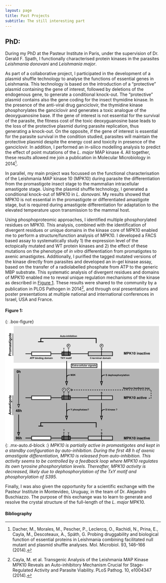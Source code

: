 ```yaml
---
layout: page
title: Past Projects
subtitle: The still interesting part
---
```


## PhD:
During my PhD at the Pasteur Institute in Paris, under the supervision of Dr. Gerald F. Spath, I functionally characterised protein kinases in the parasites *Leishmania donovani* and *Leishmania major*.

As part of a collaborative project, I participated in the development of a plasmid shuffle technology to analyse the functions of essential genes in Leishmania. This technology is based on the introduction of a “protective” plasmid containing the gene of interest, followed by deletions of the endogenous gene, to generate a conditional knock-out. The “protective” plasmid contains also the gene coding for the insect thymidine kinase. In the presence of the anti-viral drug ganciclovir, the thymidine kinase phosphorylates the ganciclovir and generates a toxic analogue of the deoxyguanosine base. If the gene of interest is not essential for the survival of the parasite, the fitness cost of the toxic deoxyguanosine base leads to the loss of the protective plasmid during parasite replication, thus generating a knock-out. On the opposite, if the gene of interest is essential for the parasite survival in the condition studied, parasites will maintain the protective plasmid despite the energy cost and toxicity in presence of the ganciclovir. In addition, I performed an in-silico modelling analysis to predict the effect of point mutations of the *L. major* MAP kinase 4. All together, these results allowed me join a publication in Molecular Microbiology in 2014[^1].

In parallel, my main project was focussed on the functional characterisation of the Leishmania MAP kinase 10 (MPK10) during parasite the differentiation from the promastigote insect stage to the mammalian intracellular amastigote stage. Using the plasmid shuffle technology, I generated a conditional knock-out of MPK10 in *L. donovani*. My results showed that MPK10 is not essential in the promastigote or differentiated amastigote stage, but is required during amastigote differentiation for adaptation to the elevated temperature upon transmission to the mammal host. 

Using phosphoproteomic approaches, I identified multiple phosphorylated residues on MPK10. This analysis, combined with the identification of divergent residues or unique domains in the kinase core of MPK10 enabled me to perform a structure/function analysis of MPK10. I developed a FACS based assay to systematically study 1) the expression level of the ectopically mutated and WT protein kinases and 2) the effect of these mutations on the phenotype of *in vitro* differentiation from promatigotes to axenic amastigotes. Additionally, I purified the tagged mutated versions of the kinase directly from parasites and developed an in-gel kinase assay, based on the transfer of a radiolabelled phosphate from ATP to the generic MBP substrate. This systematic analysis of divergent residues and domains of MPK10 enabled me to reveal unique regulation mechanisms of the kinase as described in [Figure 1](#figure-1). These results were shared to the community by a publication in PLOS Pathogen in 2014[^2], and through oral presentations and poster presentations at multiple national and international conferences in Israel, USA and France. 

#### Figure 1: 

{: .box-figure}
![Working model MPK10](/assets/img/model1.png){: .mx-auto.d-block :}
*MPK10 is partially active in promastigotes and kept in a standby configuration by auto-inhibition. During the first 48 h of axenic amastigote differentiation, MPK10 is released from auto-inhibition. This activity seems to be controlled by a feedback loop where MPK10 regulates its own tyrosine phosphorylation levels. Thereafter, MPK10 activity is decreased, likely due to dephosphorylation of the TxY motif and phosphorylation of S395.*


Finally, I was also given the opportunity for a scientific exchange with the Pasteur Institute in Montevideo, Uruguay, in the team of Dr. Alejandro Buschiazzo. The purpose of this exchange was to learn to generate and resolve the crystal structure of the full-length of the *L. major* MPK10.

#### Bibliography

[^1]: Dacher, M., Morales, M., Pescher, P., Leclercq, O., Rachidi, N., Prina, E., Cayla, M., Descoteaux, A., Späth, G. Probing druggability and biological function of essential proteins in Leishmania combining facilitated null mutant and plasmid shuffle analyses. Mol. Microbiol. 93, 146–166 (2014).
[^2]: Cayla, M. et al. Transgenic Analysis of the Leishmania MAP Kinase MPK10 Reveals an Auto-inhibitory Mechanism Crucial for Stage-Regulated Activity and Parasite Viability. PLoS Pathog. 10, e1004347 (2014).
